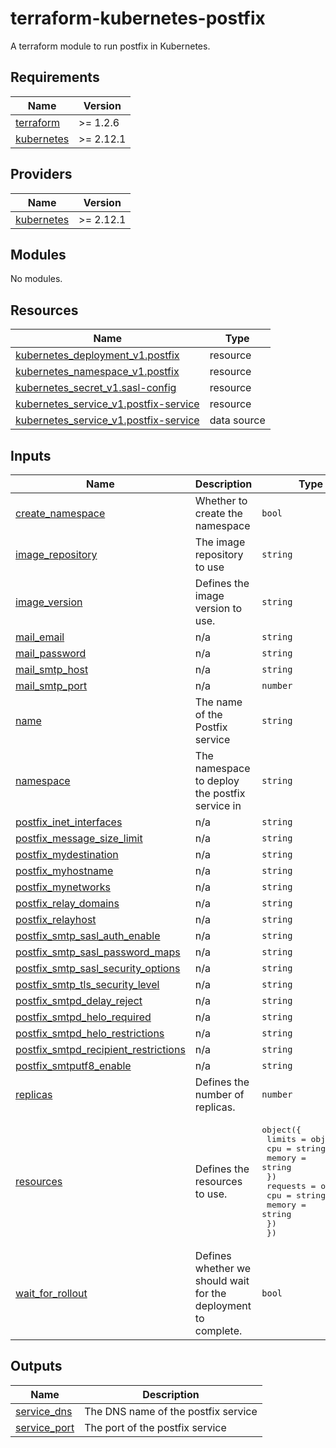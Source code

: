 # terraform-kubernetes-postfix

A terraform module to run postfix in Kubernetes.
## Requirements

| Name | Version |
|------|---------|
| <a name="requirement_terraform"></a> [terraform](#requirement\_terraform) | >= 1.2.6 |
| <a name="requirement_kubernetes"></a> [kubernetes](#requirement\_kubernetes) | >= 2.12.1 |

## Providers

| Name | Version |
|------|---------|
| <a name="provider_kubernetes"></a> [kubernetes](#provider\_kubernetes) | >= 2.12.1 |

## Modules

No modules.

## Resources

| Name | Type |
|------|------|
| [kubernetes_deployment_v1.postfix](https://registry.terraform.io/providers/hashicorp/kubernetes/latest/docs/resources/deployment_v1) | resource |
| [kubernetes_namespace_v1.postfix](https://registry.terraform.io/providers/hashicorp/kubernetes/latest/docs/resources/namespace_v1) | resource |
| [kubernetes_secret_v1.sasl-config](https://registry.terraform.io/providers/hashicorp/kubernetes/latest/docs/resources/secret_v1) | resource |
| [kubernetes_service_v1.postfix-service](https://registry.terraform.io/providers/hashicorp/kubernetes/latest/docs/resources/service_v1) | resource |
| [kubernetes_service_v1.postfix-service](https://registry.terraform.io/providers/hashicorp/kubernetes/latest/docs/data-sources/service_v1) | data source |

## Inputs

| Name | Description | Type | Default | Required |
|------|-------------|------|---------|:--------:|
| <a name="input_create_namespace"></a> [create\_namespace](#input\_create\_namespace) | Whether to create the namespace | `bool` | `true` | no |
| <a name="input_image_repository"></a> [image\_repository](#input\_image\_repository) | The image repository to use | `string` | `"docker.fylr.io/services/postfix"` | no |
| <a name="input_image_version"></a> [image\_version](#input\_image\_version) | Defines the image version to use. | `string` | `"v1.0.0"` | no |
| <a name="input_mail_email"></a> [mail\_email](#input\_mail\_email) | n/a | `string` | n/a | yes |
| <a name="input_mail_password"></a> [mail\_password](#input\_mail\_password) | n/a | `string` | n/a | yes |
| <a name="input_mail_smtp_host"></a> [mail\_smtp\_host](#input\_mail\_smtp\_host) | n/a | `string` | n/a | yes |
| <a name="input_mail_smtp_port"></a> [mail\_smtp\_port](#input\_mail\_smtp\_port) | n/a | `number` | `587` | no |
| <a name="input_name"></a> [name](#input\_name) | The name of the Postfix service | `string` | `"postfix"` | no |
| <a name="input_namespace"></a> [namespace](#input\_namespace) | The namespace to deploy the postfix service in | `string` | `"postfix"` | no |
| <a name="input_postfix_inet_interfaces"></a> [postfix\_inet\_interfaces](#input\_postfix\_inet\_interfaces) | n/a | `string` | `"all"` | no |
| <a name="input_postfix_message_size_limit"></a> [postfix\_message\_size\_limit](#input\_postfix\_message\_size\_limit) | n/a | `string` | `"10240000"` | no |
| <a name="input_postfix_mydestination"></a> [postfix\_mydestination](#input\_postfix\_mydestination) | n/a | `string` | `""` | no |
| <a name="input_postfix_myhostname"></a> [postfix\_myhostname](#input\_postfix\_myhostname) | n/a | `string` | `"mail"` | no |
| <a name="input_postfix_mynetworks"></a> [postfix\_mynetworks](#input\_postfix\_mynetworks) | n/a | `string` | `"127.0.0.0/8,10.0.0.0/8,172.16.0.0/12,192.168.0.0/16"` | no |
| <a name="input_postfix_relay_domains"></a> [postfix\_relay\_domains](#input\_postfix\_relay\_domains) | n/a | `string` | `""` | no |
| <a name="input_postfix_relayhost"></a> [postfix\_relayhost](#input\_postfix\_relayhost) | n/a | `string` | `""` | no |
| <a name="input_postfix_smtp_sasl_auth_enable"></a> [postfix\_smtp\_sasl\_auth\_enable](#input\_postfix\_smtp\_sasl\_auth\_enable) | n/a | `string` | `"yes"` | no |
| <a name="input_postfix_smtp_sasl_password_maps"></a> [postfix\_smtp\_sasl\_password\_maps](#input\_postfix\_smtp\_sasl\_password\_maps) | n/a | `string` | `"texthash:/etc/postfix/sasl_passwd"` | no |
| <a name="input_postfix_smtp_sasl_security_options"></a> [postfix\_smtp\_sasl\_security\_options](#input\_postfix\_smtp\_sasl\_security\_options) | n/a | `string` | `""` | no |
| <a name="input_postfix_smtp_tls_security_level"></a> [postfix\_smtp\_tls\_security\_level](#input\_postfix\_smtp\_tls\_security\_level) | n/a | `string` | `"encrypt"` | no |
| <a name="input_postfix_smtpd_delay_reject"></a> [postfix\_smtpd\_delay\_reject](#input\_postfix\_smtpd\_delay\_reject) | n/a | `string` | `"yes"` | no |
| <a name="input_postfix_smtpd_helo_required"></a> [postfix\_smtpd\_helo\_required](#input\_postfix\_smtpd\_helo\_required) | n/a | `string` | `"yes"` | no |
| <a name="input_postfix_smtpd_helo_restrictions"></a> [postfix\_smtpd\_helo\_restrictions](#input\_postfix\_smtpd\_helo\_restrictions) | n/a | `string` | `"permit_mynetworks,reject_invalid_helo_hostname,permit"` | no |
| <a name="input_postfix_smtpd_recipient_restrictions"></a> [postfix\_smtpd\_recipient\_restrictions](#input\_postfix\_smtpd\_recipient\_restrictions) | n/a | `string` | `"reject_non_fqdn_recipient,reject_unknown_recipient_domain,reject_unverified_recipient"` | no |
| <a name="input_postfix_smtputf8_enable"></a> [postfix\_smtputf8\_enable](#input\_postfix\_smtputf8\_enable) | n/a | `string` | `"no"` | no |
| <a name="input_replicas"></a> [replicas](#input\_replicas) | Defines the number of replicas. | `number` | `1` | no |
| <a name="input_resources"></a> [resources](#input\_resources) | Defines the resources to use. | <pre>object({<br>    limits = object({<br>      cpu    = string<br>      memory = string<br>    })<br>    requests = object({<br>      cpu    = string<br>      memory = string<br>    })<br>  })</pre> | <pre>{<br>  "limits": {<br>    "cpu": "0.5",<br>    "memory": "512Mi"<br>  },<br>  "requests": {<br>    "cpu": "0.5",<br>    "memory": "512Mi"<br>  }<br>}</pre> | no |
| <a name="input_wait_for_rollout"></a> [wait\_for\_rollout](#input\_wait\_for\_rollout) | Defines whether we should wait for the deployment to complete. | `bool` | `false` | no |

## Outputs

| Name | Description |
|------|-------------|
| <a name="output_service_dns"></a> [service\_dns](#output\_service\_dns) | The DNS name of the postfix service |
| <a name="output_service_port"></a> [service\_port](#output\_service\_port) | The port of the postfix service |

